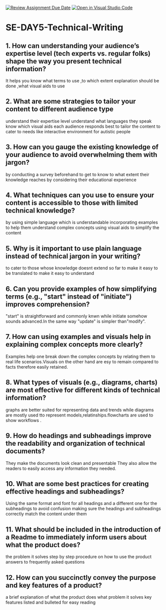 [![Review Assignment Due Date](https://classroom.github.com/assets/deadline-readme-button-22041afd0340ce965d47ae6ef1cefeee28c7c493a6346c4f15d667ab976d596c.svg)](https://classroom.github.com/a/zsAR-pyY)
[![Open in Visual Studio Code](https://classroom.github.com/assets/open-in-vscode-2e0aaae1b6195c2367325f4f02e2d04e9abb55f0b24a779b69b11b9e10269abc.svg)](https://classroom.github.com/online_ide?assignment_repo_id=18485885&assignment_repo_type=AssignmentRepo)
# SE-DAY5-Technical-Writing
## 1. How can understanding your audience’s expertise level (tech experts vs. regular folks) shape the way you present technical information?
It helps you know what terms to use ,to which extent explanation should be done ,what visual aids to use 
## 2. What are some strategies to tailor your content to different audience type
understand their expertise level
understand what languages they speak
know which visual aids each audience responds best to
tailor the content to cater to needs like interactive environment for autistic people 
## 3. How can you gauge the existing knowledge of your audience to avoid overwhelming them with jargon?
by conducting a survey beforehand to get to know to what extent their knowledge reaches
by considering their educational experience
## 4. What techniques can you use to ensure your content is accessible to those with limited technical knowledge?
by using simple language which is understandable
incorporating examples to help them understand complex concepts
using visual aids to simplify the content
## 5. Why is it important to use plain language instead of technical jargon in your writing?
to cater to those whose knowledge doesnt extend so far
to make it easy to  be translated
to make it easy to understand
## 6. Can you provide examples of how simplifying terms (e.g., "start" instead of "initiate") improves comprehension?
"start" is straightforward and commonly knwn while initiate somehow sounds advanced.In the same way "update" is simpler than"modify".
## 7. How can using examples and visuals help in explaining complex concepts more clearly?
Examples help one break down the complex concepts by relating them to real life scenarios.Visuals on the other hand are esy to remain compared to facts therefore easily retained.
## 8. What types of visuals (e.g., diagrams, charts) are most effective for different kinds of technical information?
graphs are better suited for representing data and trends while diagrams are mostly used tto represent models,relatinships.flowcharts are used to show workflows .
## 9. How do headings and subheadings improve the readability and organization of technical documents?
They make the documents look clean and presentable
They also allow the readers to easily access any information they needed.
## 10. What are some best practices for creating effective headings and subheadings?
Using the same format and font for all headings and a different one for the subheadings to avoid confusion
making sure the headings and subheadings correctly match the content under them
## 11. What should be included in the introduction of a Readme to immediately inform users about what the product does?
the problem it solves 
step by step procedure on how to use the product
answers to frequently asked questions 
## 12. How can you succinctly convey the purpose and key features of a product?
a brief explanation of what the product does what problem it solves
key features listed and bulleted for easy reading 

